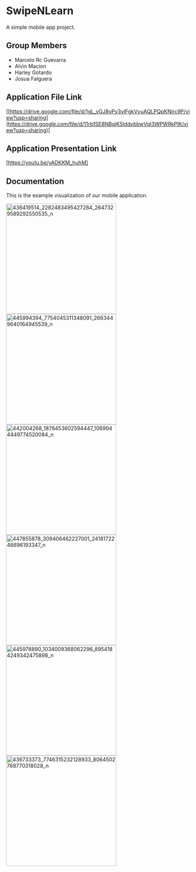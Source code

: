 # SwipeNLearn

A simple mobile app project.

## Group Members
- Marcelo Rc Guevarra
- Alvin Macion
- Harley Gotardo
- Josua Falguera

## Application File Link
[[https://drive.google.com/file/d/1gL_vGJ8vPy3yIFgkVyuAQLPQpKNirc9P/view?usp=sharing](https://drive.google.com/file/d/11rb1SE8NBqjK5lddybbwVql3WPWRkPIK/view?usp=sharing)]

## Application Presentation Link
[https://youtu.be/yADKKM_huhM]

## Documentation

This is the example visualization of our mobile application.

<div style="display: flex; flex-wrap: wrap;">
  <img src="https://github.com/alvnmacion/SwipeNLearn/assets/108714610/0e0f4caa-6cbd-4e29-bcbf-b9d2c7aa0da0" alt="436419514_2282483495427284_2647329589292550535_n" width="300">
  <img src="https://github.com/alvnmacion/SwipeNLearn/assets/108714610/a4fff71c-dbec-4870-b471-041e4d3ad1e3" alt="445994394_7754045311348091_2663449640164945539_n" width="300">
  <img src="https://github.com/alvnmacion/SwipeNLearn/assets/108714610/fd504431-1eaf-4c55-9c94-7d0514b033e6" alt="442004268_1878453602594447_1069944449774520084_n" width="300">
  <img src="https://github.com/alvnmacion/SwipeNLearn/assets/108714610/6c115e98-b4dd-4008-a455-c9a3f6561da0" alt="447855878_309406462227001_2418172246696193347_n" width="300">
  <img src="https://github.com/alvnmacion/SwipeNLearn/assets/108714610/f7319d06-8d38-44a3-8964-b31b6e7c9a7a" alt="445978890_1034009368062296_8954184249342475898_n" width="300">
  <img src="https://github.com/alvnmacion/SwipeNLearn/assets/108714610/7da5a9a7-82f6-4d05-89cd-8ae6696193eb" alt="436733373_7746315232128933_8064502768770318028_n" width="300">
</div>

